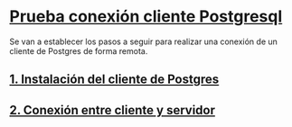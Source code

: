 # [Prueba conexión cliente Postgresql](https://github.com/PalomaR88/Prueba-conexion-cliente-Postgresql/blob/master/Practica.md#prueba-de-conexi%C3%B3n-remota-desde-un-cliente-para-postgresql)
Se van a establecer los pasos a seguir para realizar una conexión de un cliente de Postgres de forma remota.
## [1. Instalación del cliente de Postgres](https://github.com/PalomaR88/Prueba-conexion-cliente-Postgresql/blob/master/Practica.md#instalaci%C3%B3n-del-cliente-de-postgres)
## [2. Conexión entre cliente y servidor](https://github.com/PalomaR88/Prueba-conexion-cliente-Postgresql/blob/master/Practica.md#conexi%C3%B3n-entre-cliente-y-servidor)


